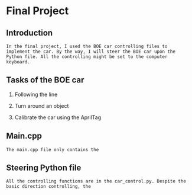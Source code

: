 # Final Project 

## Introduction

    In the final project, I used the BOE car controlling files to implement the car. By the way, I will steer the BOE car upon the Python file. All the controlling might be set to the computer keyboard. 

## Tasks of the BOE car 

  1. Following the line 

  2. Turn around an object 

  3. Calibrate the car using the AprilTag

## Main.cpp

    The main.cpp file only contains the 

## Steering Python file

    All the controlling functions are in the car_control.py. Despite the basic direction controlling, the 